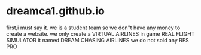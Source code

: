 # dreamca1.github.io
first,i must say it. we is a student team so we don"t have any money to create a website.
we only create a VIRTUAL AIRLINES in game REAL FLIGHT SIMULATOR
it named DREAM CHASING AIRLINES
we do not sold any RFS PRO
